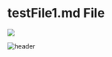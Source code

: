 <h1>testFile1.md File</h1>

<a href="https://github.com/devDachan/NodeJS-TeamCCService/graphs/contributors"> <img src="https://contrib.rocks/image?repo=devDachan/NodeJS-TeamCCService" /> </a>

![header](https://capsule-render.vercel.app/api?type=Waving&color=auto&height=300&section=header&text=NodeJS-TeamCCService&fontSize=90)


